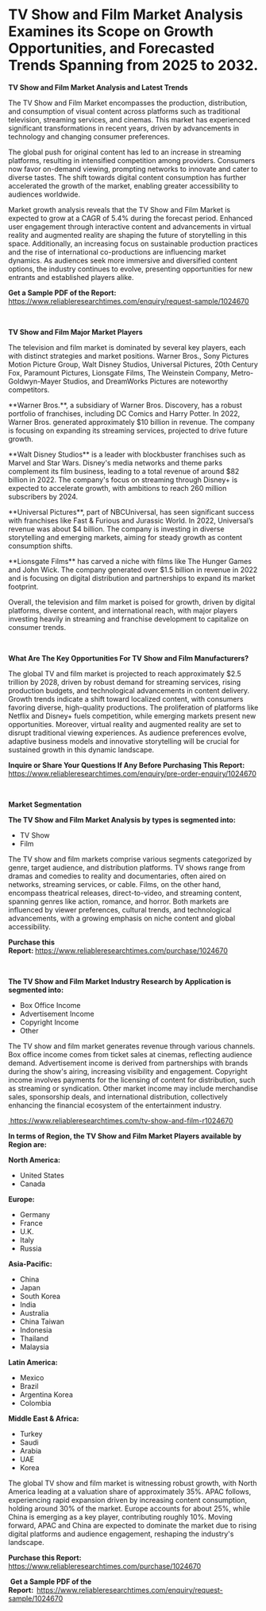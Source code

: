 <p><h1>TV Show and Film Market Analysis Examines its Scope on Growth Opportunities, and Forecasted Trends Spanning from 2025 to 2032.</h1></p><p><strong>TV Show and Film Market Analysis and Latest Trends</strong></p>
<p><p>The TV Show and Film Market encompasses the production, distribution, and consumption of visual content across platforms such as traditional television, streaming services, and cinemas. This market has experienced significant transformations in recent years, driven by advancements in technology and changing consumer preferences. </p><p>The global push for original content has led to an increase in streaming platforms, resulting in intensified competition among providers. Consumers now favor on-demand viewing, prompting networks to innovate and cater to diverse tastes. The shift towards digital content consumption has further accelerated the growth of the market, enabling greater accessibility to audiences worldwide.</p><p>Market growth analysis reveals that the TV Show and Film Market is expected to grow at a CAGR of 5.4% during the forecast period. Enhanced user engagement through interactive content and advancements in virtual reality and augmented reality are shaping the future of storytelling in this space. Additionally, an increasing focus on sustainable production practices and the rise of international co-productions are influencing market dynamics. As audiences seek more immersive and diversified content options, the industry continues to evolve, presenting opportunities for new entrants and established players alike.</p></p>
<p><strong>Get a Sample PDF of the Report:&nbsp;</strong> <a href="https://www.reliableresearchtimes.com/enquiry/request-sample/1024670?utm_campaign=3505&utm_medium=2&utm_source=Github&utm_content=ia&utm_term=18042025&utm_id=tv-show-and-film">https://www.reliableresearchtimes.com/enquiry/request-sample/1024670</a></p>
<p>&nbsp;</p>
<p><strong>TV Show and Film Major Market Players</strong></p>
<p><p>The television and film market is dominated by several key players, each with distinct strategies and market positions. Warner Bros., Sony Pictures Motion Picture Group, Walt Disney Studios, Universal Pictures, 20th Century Fox, Paramount Pictures, Lionsgate Films, The Weinstein Company, Metro-Goldwyn-Mayer Studios, and DreamWorks Pictures are noteworthy competitors.</p><p>**Warner Bros.**, a subsidiary of Warner Bros. Discovery, has a robust portfolio of franchises, including DC Comics and Harry Potter. In 2022, Warner Bros. generated approximately $10 billion in revenue. The company is focusing on expanding its streaming services, projected to drive future growth.</p><p>**Walt Disney Studios** is a leader with blockbuster franchises such as Marvel and Star Wars. Disney's media networks and theme parks complement its film business, leading to a total revenue of around $82 billion in 2022. The company's focus on streaming through Disney+ is expected to accelerate growth, with ambitions to reach 260 million subscribers by 2024.</p><p>**Universal Pictures**, part of NBCUniversal, has seen significant success with franchises like Fast & Furious and Jurassic World. In 2022, Universal’s revenue was about $4 billion. The company is investing in diverse storytelling and emerging markets, aiming for steady growth as content consumption shifts.</p><p>**Lionsgate Films** has carved a niche with films like The Hunger Games and John Wick. The company generated over $1.5 billion in revenue in 2022 and is focusing on digital distribution and partnerships to expand its market footprint.</p><p>Overall, the television and film market is poised for growth, driven by digital platforms, diverse content, and international reach, with major players investing heavily in streaming and franchise development to capitalize on consumer trends.</p></p>
<p>&nbsp;</p>
<p><strong>What Are The Key Opportunities For TV Show and Film Manufacturers?</strong></p>
<p><p>The global TV and film market is projected to reach approximately $2.5 trillion by 2028, driven by robust demand for streaming services, rising production budgets, and technological advancements in content delivery. Growth trends indicate a shift toward localized content, with consumers favoring diverse, high-quality productions. The proliferation of platforms like Netflix and Disney+ fuels competition, while emerging markets present new opportunities. Moreover, virtual reality and augmented reality are set to disrupt traditional viewing experiences. As audience preferences evolve, adaptive business models and innovative storytelling will be crucial for sustained growth in this dynamic landscape.</p></p>
<p><strong>Inquire or Share Your Questions If Any Before Purchasing This Report:</strong> <a href="https://www.reliableresearchtimes.com/enquiry/pre-order-enquiry/1024670?utm_campaign=3505&utm_medium=2&utm_source=Github&utm_content=ia&utm_term=18042025&utm_id=tv-show-and-film">https://www.reliableresearchtimes.com/enquiry/pre-order-enquiry/1024670</a></p>
<p>&nbsp;</p>
<p><strong>Market Segmentation</strong></p>
<p><strong>The TV Show and Film Market Analysis by types is segmented into:</strong></p>
<p><ul><li>TV Show</li><li>Film</li></ul></p>
<p><p>The TV show and film markets comprise various segments categorized by genre, target audience, and distribution platforms. TV shows range from dramas and comedies to reality and documentaries, often aired on networks, streaming services, or cable. Films, on the other hand, encompass theatrical releases, direct-to-video, and streaming content, spanning genres like action, romance, and horror. Both markets are influenced by viewer preferences, cultural trends, and technological advancements, with a growing emphasis on niche content and global accessibility.</p></p>
<p><strong>Purchase this Report:&nbsp;</strong><a href="https://www.reliableresearchtimes.com/purchase/1024670?utm_campaign=3505&utm_medium=2&utm_source=Github&utm_content=ia&utm_term=18042025&utm_id=tv-show-and-film">https://www.reliableresearchtimes.com/purchase/1024670</a></p>
<p>&nbsp;</p>
<p><strong>The TV Show and Film Market Industry Research by Application is segmented into:</strong></p>
<p><ul><li>Box Office Income</li><li>Advertisement Income</li><li>Copyright Income</li><li>Other</li></ul></p>
<p><p>The TV show and film market generates revenue through various channels. Box office income comes from ticket sales at cinemas, reflecting audience demand. Advertisement income is derived from partnerships with brands during the show's airing, increasing visibility and engagement. Copyright income involves payments for the licensing of content for distribution, such as streaming or syndication. Other market income may include merchandise sales, sponsorship deals, and international distribution, collectively enhancing the financial ecosystem of the entertainment industry.</p></p>
<p><a href="https://www.reliableresearchtimes.com/tv-show-and-film-r1024670?utm_campaign=3505&utm_medium=2&utm_source=Github&utm_content=ia&utm_term=18042025&utm_id=tv-show-and-film">&nbsp;https://www.reliableresearchtimes.com/tv-show-and-film-r1024670</a></p>
<p><strong>In terms of Region, the TV Show and Film Market Players available by Region are:</strong></p>
<p>
    <p> <strong> North America: </strong>
        <ul>
            <li>United States</li>
            <li>Canada</li>
        </ul>
        </p> 
    <p> <strong> Europe: </strong>
        <ul>
            <li>Germany</li>
            <li>France</li>
            <li>U.K.</li>
            <li>Italy</li>
            <li>Russia</li>
        </ul>
        </p> 
    <p> <strong> Asia-Pacific: </strong>
        <ul>
            <li>China</li>
            <li>Japan</li>
            <li>South Korea</li>
            <li>India</li>
            <li>Australia</li>
            <li>China Taiwan</li>
            <li>Indonesia</li>
            <li>Thailand</li>
            <li>Malaysia</li>
        </ul>
        </p> 
    <p> <strong> Latin America: </strong>
        <ul>
            <li>Mexico</li>
            <li>Brazil</li>
            <li>Argentina Korea</li>
            <li>Colombia</li>
        </ul>
        </p> 
    <p> <strong> Middle East & Africa: </strong>
        <ul>
            <li>Turkey</li>
            <li>Saudi</li>
            <li>Arabia</li>
            <li>UAE</li>
            <li>Korea</li>
        </ul>
    </p>
    </p>
<p><p>The global TV show and film market is witnessing robust growth, with North America leading at a valuation share of approximately 35%. APAC follows, experiencing rapid expansion driven by increasing content consumption, holding around 30% of the market. Europe accounts for about 25%, while China is emerging as a key player, contributing roughly 10%. Moving forward, APAC and China are expected to dominate the market due to rising digital platforms and audience engagement, reshaping the industry's landscape.</p></p>
<p><strong>Purchase this Report: </strong><a href="https://www.reliableresearchtimes.com/purchase/1024670?utm_campaign=3505&utm_medium=2&utm_source=Github&utm_content=ia&utm_term=18042025&utm_id=tv-show-and-film">https://www.reliableresearchtimes.com/purchase/1024670</a></p>
<p>&nbsp;<strong>Get a Sample PDF of the Report:&nbsp;&nbsp;</strong><a href="https://www.reliableresearchtimes.com/enquiry/request-sample/1024670?utm_campaign=3505&utm_medium=2&utm_source=Github&utm_content=ia&utm_term=18042025&utm_id=tv-show-and-film">https://www.reliableresearchtimes.com/enquiry/request-sample/1024670</a></p>
<p><strong></strong></p>
<p><p></p><p></p><p></p></p>